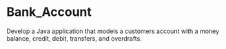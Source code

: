 # Bank_Account
Develop a Java application that models a customers account with a money balance, credit, debit, transfers, and overdrafts.
